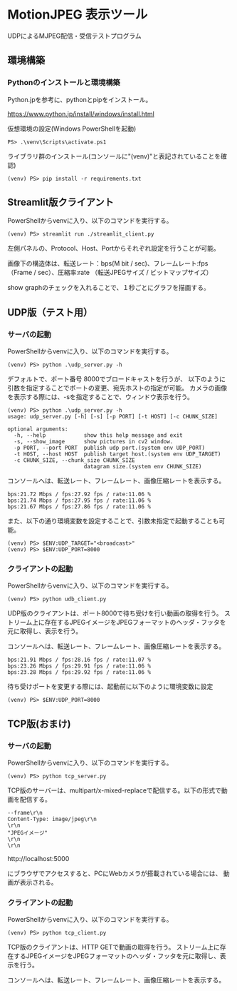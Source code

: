 # MotionJPEG 表示ツール

UDPによるMJPEG配信・受信テストプログラム

## 環境構築
### Pythonのインストールと環境構築

Python.jpを参考に、pythonとpipをインストール。

https://www.python.jp/install/windows/install.html

仮想環境の設定(Windows PowerShellを起動)
```
PS> .\venv\Scripts\activate.ps1
```

ライブラリ群のインストール(コンソールに"(venv)"と表記されていることを確認)
```
(venv) PS> pip install -r requirements.txt
```

## Streamlit版クライアント

PowerShellからvenvに入り、以下のコマンドを実行する。
```
(venv) PS> streamlit run ./streamlit_client.py
```

左側パネルの、Protocol、Host、Portからそれぞれ設定を行うことが可能。

画像下の構造体は、転送レート：bps(M bit / sec)、フレームレート:fps（Frame / sec）、圧縮率:rate （転送JPEGサイズ / ビットマップサイズ）

show graphのチェックを入れることで、１秒ごとにグラフを描画する。


## UDP版（テスト用）

### サーバの起動

PowerShellからvenvに入り、以下のコマンドを実行する。
```
(venv) PS> python .\udp_server.py -h
```
デフォルトで、ポート番号 8000でブロードキャストを行うが、
以下のように引数を指定することでポートの変更、宛先ホストの指定が可能。
カメラの画像を表示する際には、-sを指定することで、ウィンドウ表示を行う。
```
(venv) PS> python .\udp_server.py -h
usage: udp_server.py [-h] [-s] [-p PORT] [-t HOST] [-c CHUNK_SIZE]

optional arguments:
  -h, --help            show this help message and exit
  -s, --show_image      show pictures in cv2 window.
  -p PORT, --port PORT  publish udp port.(system env UDP_PORT)
  -t HOST, --host HOST  publish target host.(system env UDP_TARGET)
  -c CHUNK_SIZE, --chunk_size CHUNK_SIZE
                        datagram size.(system env CHUNK_SIZE)
```

コンソールへは、転送レート、フレームレート、画像圧縮レートを表示する。
```
bps:21.72 Mbps / fps:27.92 fps / rate:11.06 %
bps:21.74 Mbps / fps:27.95 fps / rate:11.06 %
bps:21.67 Mbps / fps:27.86 fps / rate:11.06 %
```

また、以下の通り環境変数を設定することで、引数未指定で起動することも可能。
```
(venv) PS> $ENV:UDP_TARGET="<broadcast>"
(venv) PS> $ENV:UDP_PORT=8000
```


### クライアントの起動


PowerShellからvenvに入り、以下のコマンドを実行する。
```
(venv) PS> python udb_client.py
```

UDP版のクライアントは、ポート8000で待ち受けを行い動画の取得を行う。
ストリーム上に存在するJPEGイメージをJPEGフォーマットのヘッダ・フッタを元に取得し、表示を行う。

コンソールへは、転送レート、フレームレート、画像圧縮レートを表示する。
```
bps:21.91 Mbps / fps:28.16 fps / rate:11.07 %
bps:23.26 Mbps / fps:29.91 fps / rate:11.06 %
bps:23.28 Mbps / fps:29.92 fps / rate:11.06 %
```

待ち受けポートを変更する際には、起動前に以下のように環境変数に設定
```
(venv) PS> $ENV:UDP_PORT=8000
```

## TCP版(おまけ)

### サーバの起動

PowerShellからvenvに入り、以下のコマンドを実行する。
```
(venv) PS> python tcp_server.py
```

TCP版のサーバーは、multipart/x-mixed-replaceで配信する。以下の形式で動画を配信する。
```
--frame\r\n
Content-Type: image/jpeg\r\n
\r\n
"JPEGイメージ"
\r\n
\r\n
```
http://localhost:5000

にブラウザでアクセスすると、PCにWebカメラが搭載されている場合には、 動画が表示される。

### クライアントの起動

PowerShellからvenvに入り、以下のコマンドを実行する。
```
(venv) PS> python tcp_client.py
```

TCP版のクライアントは、HTTP GETで動画の取得を行う。
ストリーム上に存在するJPEGイメージをJPEGフォーマットのヘッダ・フッタを元に取得し、表示を行う。

コンソールへは、転送レート、フレームレート、画像圧縮レートを表示する。
